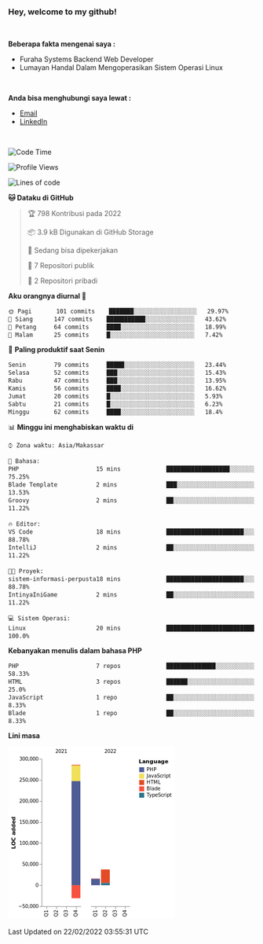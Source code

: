 <h3>Hey, welcome to my github!</h3>

<br>

<p><strong>Beberapa fakta mengenai saya :</strong></p>

<ul>
  <li>Furaha Systems Backend Web Developer</li>
  <li>Lumayan Handal Dalam Mengoperasikan Sistem Operasi Linux</li>
</ul>

<br>

<p><strong>Anda bisa menghubungi saya lewat :</strong></p>

<ul>
  <li><a href="mailto:renaldiapriyanto419@gmail.com">Email</a></li>
  <li><a href="https://www.linkedin.com/in/renaldi-kadang-314314206/">LinkedIn</a></li>
</ul>

<br>

<!--START_SECTION:waka-->
![Code Time](http://img.shields.io/badge/Code%20Time-8%20hrs%2016%20mins-blue)

![Profile Views](http://img.shields.io/badge/Profil%20dilihat-85-blue)

![Lines of code](https://img.shields.io/badge/Sejak%20Hello%20World%20aku%20telah%20menulis-282%20Thousand%20baris%20kode-blue)

**🐱 Dataku di GitHub** 

> 🏆 798 Kontribusi pada 2022
 > 
> 📦 3.9 kB Digunakan di GitHub Storage 
 > 
> 💼 Sedang bisa dipekerjakan
 > 
> 📜 7 Repositori publik 
 > 
> 🔑 2 Repositori pribadi  
 > 
**Aku orangnya diurnal 🐤** 

```text
🌞 Pagi       101 commits    ███████░░░░░░░░░░░░░░░░░░   29.97% 
🌆 Siang      147 commits    ███████████░░░░░░░░░░░░░░   43.62% 
🌃 Petang     64 commits     ████░░░░░░░░░░░░░░░░░░░░░   18.99% 
🌙 Malam      25 commits     █░░░░░░░░░░░░░░░░░░░░░░░░   7.42%

```
📅 **Paling produktif saat Senin** 

```text
Senin        79 commits     █████░░░░░░░░░░░░░░░░░░░░   23.44% 
Selasa       52 commits     ███░░░░░░░░░░░░░░░░░░░░░░   15.43% 
Rabu         47 commits     ███░░░░░░░░░░░░░░░░░░░░░░   13.95% 
Kamis        56 commits     ████░░░░░░░░░░░░░░░░░░░░░   16.62% 
Jumat        20 commits     █░░░░░░░░░░░░░░░░░░░░░░░░   5.93% 
Sabtu        21 commits     █░░░░░░░░░░░░░░░░░░░░░░░░   6.23% 
Minggu       62 commits     ████░░░░░░░░░░░░░░░░░░░░░   18.4%

```


📊 **Minggu ini menghabiskan waktu di** 

```text
⌚︎ Zona waktu: Asia/Makassar

💬 Bahasa: 
PHP                      15 mins             ██████████████████░░░░░░░   75.25% 
Blade Template           2 mins              ███░░░░░░░░░░░░░░░░░░░░░░   13.53% 
Groovy                   2 mins              ██░░░░░░░░░░░░░░░░░░░░░░░   11.22%

🔥 Editor: 
VS Code                  18 mins             ██████████████████████░░░   88.78% 
IntelliJ                 2 mins              ██░░░░░░░░░░░░░░░░░░░░░░░   11.22%

🐱‍💻 Proyek: 
sistem-informasi-perpusta18 mins             ██████████████████████░░░   88.78% 
IntinyaIniGame           2 mins              ██░░░░░░░░░░░░░░░░░░░░░░░   11.22%

💻 Sistem Operasi: 
Linux                    20 mins             █████████████████████████   100.0%

```

**Kebanyakan menulis dalam bahasa PHP** 

```text
PHP                      7 repos             ██████████████░░░░░░░░░░░   58.33% 
HTML                     3 repos             ██████░░░░░░░░░░░░░░░░░░░   25.0% 
JavaScript               1 repo              ██░░░░░░░░░░░░░░░░░░░░░░░   8.33% 
Blade                    1 repo              ██░░░░░░░░░░░░░░░░░░░░░░░   8.33%

```


**Lini masa**

![Chart not found](https://raw.githubusercontent.com/Sylent-Sys/Sylent-Sys/main/charts/bar_graph.png) 


 Last Updated on 22/02/2022 03:55:31 UTC
<!--END_SECTION:waka-->

